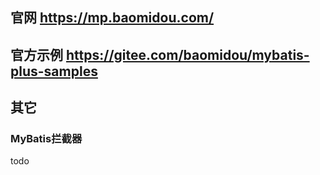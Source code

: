 

## 官网  https://mp.baomidou.com/




## 官方示例  https://gitee.com/baomidou/mybatis-plus-samples








## 其它

### MyBatis拦截器

todo

